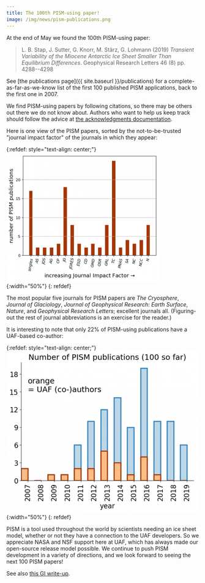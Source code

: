 ```yaml
---
title: The 100th PISM-using paper!
image: /img/news/pism-publications.png
---
```


At the end of May we found the 100th PISM-using paper:

> L. B. Stap, J. Sutter, G. Knorr, M. Stärz, G. Lohmann (2019) *Transient
Variability of the Miocene Antarctic Ice Sheet Smaller Than Equilibrium
Differences*. Geophysical Research Letters 46 (8) pp. 4288--4298

See [the publications page]({{ site.baseurl }}/publications) for a
complete-as-far-as-we-know list of the first 100 published PISM
applications, back to the first one in 2007.

We find PISM-using papers by following citations, so there may be others
out there we do not know about. Authors who want to help us keep track
should follow the advice at [the acknowledgments
documentation](https://github.com/pism/pism/blob/master/ACKNOWLEDGE.rst).

Here is one view of the PISM papers, sorted by the not-to-be-trusted
"journal impact factor" of the journals in which they appear:

{:refdef: style="text-align: center;"}
![Plot showing PISM papers by journal impact factor](/img/news/pism-journals.png){:width="50%"}
{: refdef}

The most popular five journals for PISM papers are *The Cryosphere*,
*Journal of Glaciology*, *Journal of Geophysical Research: Earth
Surface*, *Nature*, and *Geophysical Research Letters*; excellent
journals all. (Figuring-out the rest of journal abbreviations is an
exercise for the reader.)

It is interesting to note that only 22% of PISM-using publications have
a UAF-based co-author:

{:refdef: style="text-align: center;"}
![Plot showing PISM papers per year, highlighting papers by UAF authors](/img/news/pism-uaf-publications.png){:width="50%"}
{: refdef}

PISM is a tool used throughout the world by scientists needing an ice
sheet model, whether or not they have a connection to the UAF
developers. So we appreciate NASA and NSF support here at UAF, which has
always made our open-source release model possible. We continue to push
PISM development in a variety of directions, and we look forward to
seeing the next 100 PISM papers!

See also [this GI
write-up](https://www.gi.alaska.edu/news/ice-sheet-model-reaches-100th-publication-benchmark).
